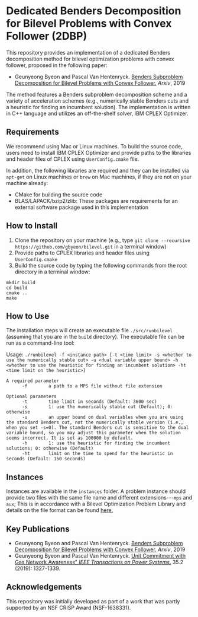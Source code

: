 # Dedicated Benders Decomposition for Bilevel Problems with Convex Follower (2DBP)
  
This repository provides an implementation of a dedicated Benders decomposition method for bilevel optimization problems with convex follower, proposed in the following paper:

- Geunyeong Byeon and Pascal Van Hentenryck. [Benders Subproblem Decomposition for Bilevel Problems with Convex Follower.](https://arxiv.org/pdf/1801.03520) *Arxiv*, 2019

The method features a Benders subproblem decomposition scheme and a variety of acceleration schemes (e.g., numerically stable Benders cuts and a heuristic for finding an incumbent solution). The implementation is written in C++ language and utilizes an off-the-shelf solver, IBM CPLEX Optimizer. 

## Requirements
We recommend using Mac or Linux machines. To build the source code, users need to install IBM CPLEX Optimizer and provide paths to the libraries and header files of CPLEX using `UserConfig.cmake` file.

In addition, the following libraries are required and they can be installed via `apt-get` on Linux machines or `brew` on Mac machines, if they are not on your machine already:
- CMake for building the source code
- BLAS/LAPACK/bzip2/zlib: These packages are requirements for an external software package used in this implementation

## How to Install
1. Clone the repository on your machine (e.g., type `git clone --recursive https://github.com/gbyeon/bilevel.git` in a terminal window)
2. Provide paths to CPLEX libraries and header files using `UserConfig.cmake`
3. Build the source code by typing the following commands from the root directory in a terminal window:
```
mkdir build
cd build
cmake ..
make
```

## How to Use
The installation steps will create an executable file `./src/runbilevel` (assuming that you are in the `build` directory).
The executable file can be run as a command-line tool: 

Usage: `./runbilevel -f <instance path> [-t <time limit> -s <whether to use the numerically stable cut> -u <dual variable upper bound> -h <whether to use the heuristic for finding an incumbent solution> -ht <time limit on the heuristic>]
`

```
A required parameter
      -f        a path to a MPS file without file extension
```
```
Optional parameters
      -t        time limit in seconds (Default: 3600 sec)
      -s        1: use the numerically stable cut (Default); 0: otherwise
      -u        an upper bound on dual variables when you are using the standard Benders cut, not the numerically stable version (i.e., when you set -s=0). The standard Benders cut is sensitive to the dual variable bound, so you may adjust this parameter when the solution seems incorrect. It is set as 100000 by default.
      -h        1: use the heuristic for finding the incumbent solutions; 0: otherwise (Default)
      -ht       limit on the time to spend for the heuristic in seconds (Default: 150 seconds)
```
## Instances
Instances are available in the `instances` folder. A problem instance should provide two files with the same file name and different extensions---`mps` and `aux`; This is in accordance with a Bilevel Optimization Problem Library and details on the file format can be found [here.](https://coral.ise.lehigh.edu/data-sets/bilevel-instances/)

## Key Publications
- Geunyeong Byeon and Pascal Van Hentenryck. [Benders Subproblem Decomposition for Bilevel Problems with Convex Follower.](https://arxiv.org/pdf/1801.03520) *Arxiv*, 2019
- Geunyeong Byeon and Pascal Van Hentenryck. [Unit Commitment with Gas Network Awareness" *IEEE Transactions on Power Systems*.](https://ieeexplore.ieee.org/abstract/document/8844828) 35.2 (2019): 1327-1339.

## Acknowledgements
This repository was initially developed as part of a work that was partly supported by an NSF CRISP Award (NSF-1638331).
